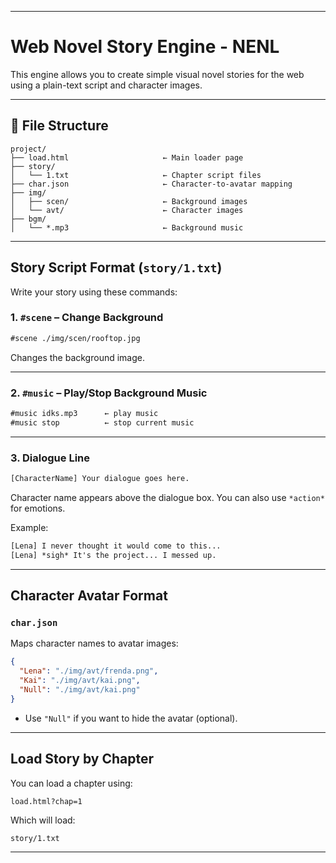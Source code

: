 
---

# Web Novel Story Engine - NENL

This engine allows you to create simple visual novel stories for the web using a plain-text script and character images.

---

## 📁 File Structure

```
project/
├── load.html                     ← Main loader page
├── story/
│   └── 1.txt                     ← Chapter script files
├── char.json                     ← Character-to-avatar mapping
├── img/
│   ├── scen/                     ← Background images
│   └── avt/                      ← Character images
├── bgm/
│   └── *.mp3                     ← Background music
```

---

## Story Script Format (`story/1.txt`)

Write your story using these commands:

### 1. `#scene` – Change Background

```txt
#scene ./img/scen/rooftop.jpg
```

Changes the background image.

---

### 2. `#music` – Play/Stop Background Music

```txt
#music idks.mp3      ← play music
#music stop          ← stop current music
```

---

### 3. Dialogue Line

```txt
[CharacterName] Your dialogue goes here.
```

Character name appears above the dialogue box. You can also use `*action*` for emotions.

Example:

```txt
[Lena] I never thought it would come to this...
[Lena] *sigh* It's the project... I messed up.
```

---

## Character Avatar Format

### `char.json`

Maps character names to avatar images:

```json
{
  "Lena": "./img/avt/frenda.png",
  "Kai": "./img/avt/kai.png",
  "Null": "./img/avt/kai.png"
}
```

* Use `"Null"` if you want to hide the avatar (optional).

---

## Load Story by Chapter

You can load a chapter using:

```
load.html?chap=1
```

Which will load:

```
story/1.txt
```

---

